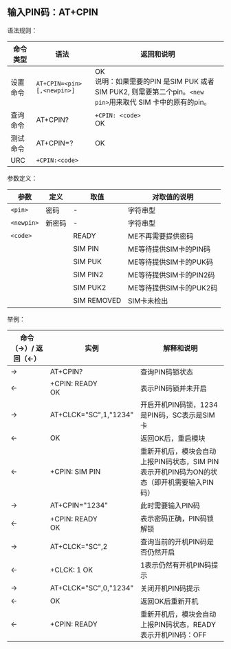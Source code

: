 ## 输入PIN码：AT+CPIN

语法规则：

| 命令类型 | 语法                       | 返回和说明                                                   |
| -------- | -------------------------- | ------------------------------------------------------------ |
| 设置命令 | `AT+CPIN=<pin>[,<newpin>]` | OK<br> 说明：如果需要的PIN 是SIM PUK 或者SIM PUK2, 则需要第二个pin。`<new  pin>`用来取代 SIM 卡中的原有的pin。 |
| 查询命令 | AT+CPIN?                   | `+CPIN: <code>`<br> OK                                       |
| 测试命令 | AT+CPIN=?                  | OK                                                           |
| URC      | `+CPIN:<code>`             |                                                              |

 

参数定义：

| 参数       | 定义   | 取值        | 对取值的说明            |
| ---------- | ------ | ----------- | ----------------------- |
| `<pin>`    | 密码   | -           | 字符串型                |
| `<newpin>` | 新密码 | -           | 字符串型                |
| `<code>`   |        | READY       | ME不再需要提供密码      |
|            |        | SIM PIN     | ME等待提供SIM卡的PIN码  |
|            |        | SIM PUK     | ME等待提供SIM卡的PUK码  |
|            |        | SIM PIN2    | ME等待提供SIM卡的PIN2码 |
|            |        | SIM PUK2    | ME等待提供SIM卡的PUK2码 |
|            |        | SIM REMOVED | SIM卡未检出             |

 

举例：

| 命令（→）/  返回（←） | 实例                  | 解释和说明                                                   |
| --------------------- | --------------------- | ------------------------------------------------------------ |
| →                     | AT+CPIN?              | 查询PIN码锁状态                                              |
| ←                     | +CPIN: READY <br>OK   | 表示PIN码锁并未开启                                          |
| →                     | AT+CLCK="SC",1,"1234" | 开启开机PIN码锁，1234是PIN码，SC表示是SIM卡                  |
| ←                     | OK                    | 返回OK后，重启模块                                           |
| ←                     | +CPIN: SIM PIN        | 重新开机后，模块会自动上报PIN码状态，SIM PIN表示开机PIN码为ON的状态（即开机需要输入PIN码） |
| →                     | AT+CPIN="1234"        | 此时需要输入PIN码                                            |
| ←                     | +CPIN: READY <br>OK   | 表示密码正确，PIN码锁解锁                                    |
| →                     | AT+CLCK="SC",2        | 查询当前的开机PIN码是否仍然开启                              |
| ←                     | +CLCK: 1 OK           | 1表示仍然有开机PIN码提示                                     |
| →                     | AT+CLCK="SC",0,"1234" | 关闭开机PIN码提示                                            |
| ←                     | OK                    | 返回OK后重新开机                                             |
| ←                     | +CPIN: READY          | 重新开机后，模块会自动上报PIN码状态，READY表示开机PIN码：OFF |
